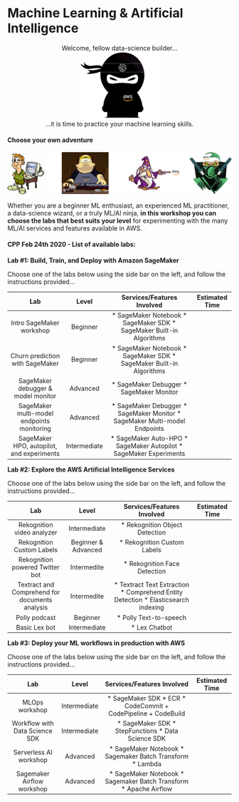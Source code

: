 # Machine Learning & Artificial Intelligence
<p align="center">
Welcome, fellow data-science builder...
<br>
    <img src="_media/ninja.png" alt="" width="180"/>
<br>
...it is time to practice your machine learning skills.
</p>

#### Choose your own adventure

![image](_media/levels.png)

Whether you are a beginner ML enthusiast, an experienced ML practitioner, a data-science wizard, or a truly ML/AI ninja, **in this workshop you can choose the labs that best suits your level** for experimenting with the many ML/AI services and features available in AWS.

#### CPP Feb 24th 2020 - List of available labs:

**Lab #1: Build, Train, and Deploy with Amazon SageMaker**

Choose one of the labs below using the side bar on the left, and follow the instructions provided...

|                     Lab                    |   Level  |                         Services/Features Involved                         | Estimated Time |
|:------------------------------------------:|:--------:|:--------------------------------------------------------------------------:|:--------------:|
| Intro SageMaker workshop                   | Beginner | * SageMaker Notebook * SageMaker SDK * SageMaker Built-in Algorithms       |                |
| Churn prediction with SageMaker            | Beginner | * SageMaker Notebook * SageMaker SDK * SageMaker Built-in Algorithms       |                |
| SageMaker debugger & model monitor         |  Advanced  | * SageMaker Debugger * SageMaker Monitor                                   |                |
| SageMaker multi-model endpoints monitoring |  Advanced  | * SageMaker Debugger * SageMaker Monitor * SageMaker Multi-model Endpoints |                |
| SageMaker HPO, autopilot, and experiments  |  Intermediate  | * SageMaker Auto-HPO * SageMaker Autopilot * SageMaker Experiments         |                |


**Lab #2: Explore the AWS Artificial Intelligence Services**

Choose one of the labs below using the side bar on the left, and follow the instructions provided...

|                     Lab                    |   Level  |                      Services/Features Involved                      | Estimated Time |
|:------------------------------------------:|:--------:|:--------------------------------------------------------------------:|:--------------:|
| Rekognition video analyzer                   | Intermediate | * Rekognition Object Detection       |                |
| Rekognition Custom Labels                   | Beginner & Advanced | * Rekognition Custom Labels       |                |
| Rekognition powered Twitter bot                   | Intermedite | * Rekognition Face Detection       |                |
| Textract and Comprehend for documents analysis                   | Intermedite | * Textract Text Extraction * Comprehend Entity Detection * Elasticsearch indexing      |                |
| Polly podcast                   | Beginner | * Polly Text-to-speech      |                |
| Basic Lex bot                   | Intermediate | * Lex Chatbot       |                |



**Lab #3: Deploy your ML workflows in production with AWS**

Choose one of the labs below using the side bar on the left, and follow the instructions provided...

|                     Lab                    |   Level  |                      Services/Features Involved                      | Estimated Time |
|:------------------------------------------:|:--------:|:--------------------------------------------------------------------:|:--------------:|
| MLOps workshop                             | Intermediate   | * SageMaker SDK * ECR * CodeCommit + CodePipeline + CodeBuild        |                |
| Workflow with Data Science SDK             | Intermediate   | * SageMaker SDK * StepFunctions * Data Science SDK                   |                |
| Serverless AI workshop                     | Advanced | * SageMaker Notebook * Sagemaker Batch Transform * Lambda            |                |
| Sagemaker Airflow workshop                 | Advanced | * SageMaker Notebook * Sagemaker Batch Transform * Apache Airflow    |                |
